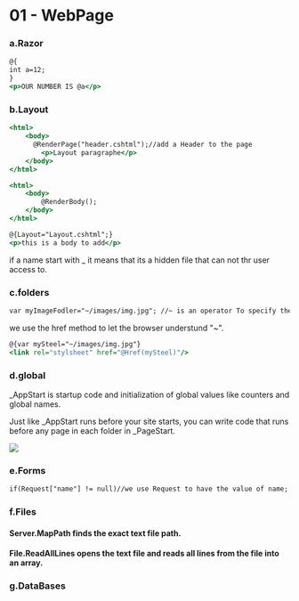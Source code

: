 # 01 - WebPage

### a.Razor

```asp
@{
int a=12;
}
<p>OUR NUMBER IS @a</p>
```

### b.Layout

```asp
<html>
    <body>
      @RenderPage("header.cshtml");//add a Header to the page
        <p>Layout paragraphe</p>
    </body>
</html>
```

```asp
<html>
    <body>
        @RenderBody();
    </body>
</html>

@{Layout="Layout.cshtml";}
<p>this is a body to add</p>

```

if a name start with _ it means that its a hidden file that can not thr user access to.

### c.folders

```asp
var myImageFodler="~/images/img.jpg"; //~ is an operator To specify the virtual root in programming code
```

we use the href method to let the browser understund "~".

```asp
@{var mySteel="~/images/img.jpg"}
<link rel="stylsheet" href="@Href(mySteel)"/>
```

### d.global

_AppStart is startup code and initialization of global values like counters and global names.

Just like _AppStart runs before your site starts, you can write code that runs before any page in each folder in _PageStart.

![](C:\Users\hp\Desktop\MyTutorials\Images\pic_webpages_pagestart.jpg)

### e.Forms

```asp
if(Request["name"] != null)//we use Request to have the value of name;
```

### f.Files

#### Server.MapPath finds the exact text file path.

#### File.ReadAllLines opens the text file and reads all lines from the file into an array.

### g.DataBases